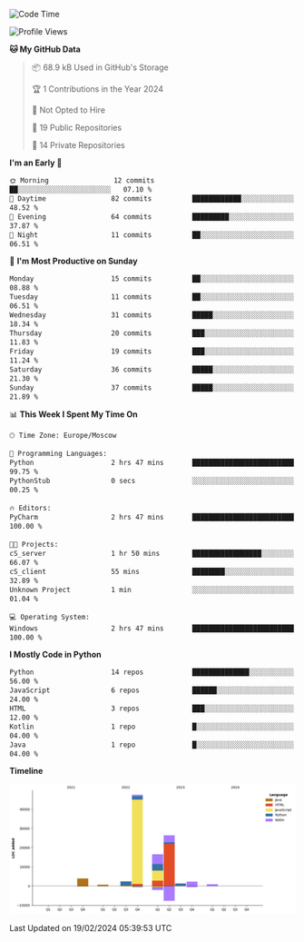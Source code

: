 <!--START_SECTION:waka-->
![Code Time](http://img.shields.io/badge/Code%20Time-189%20hrs%2033%20mins-blue)

![Profile Views](http://img.shields.io/badge/Profile%20Views-0-blue)

**🐱 My GitHub Data** 

> 📦 68.9 kB Used in GitHub's Storage 
 > 
> 🏆 1 Contributions in the Year 2024
 > 
> 🚫 Not Opted to Hire
 > 
> 📜 19 Public Repositories 
 > 
> 🔑 14 Private Repositories 
 > 
**I'm an Early 🐤** 

```text
🌞 Morning                12 commits          ██░░░░░░░░░░░░░░░░░░░░░░░   07.10 % 
🌆 Daytime                82 commits          ████████████░░░░░░░░░░░░░   48.52 % 
🌃 Evening                64 commits          █████████░░░░░░░░░░░░░░░░   37.87 % 
🌙 Night                  11 commits          ██░░░░░░░░░░░░░░░░░░░░░░░   06.51 % 
```
📅 **I'm Most Productive on Sunday** 

```text
Monday                   15 commits          ██░░░░░░░░░░░░░░░░░░░░░░░   08.88 % 
Tuesday                  11 commits          ██░░░░░░░░░░░░░░░░░░░░░░░   06.51 % 
Wednesday                31 commits          █████░░░░░░░░░░░░░░░░░░░░   18.34 % 
Thursday                 20 commits          ███░░░░░░░░░░░░░░░░░░░░░░   11.83 % 
Friday                   19 commits          ███░░░░░░░░░░░░░░░░░░░░░░   11.24 % 
Saturday                 36 commits          █████░░░░░░░░░░░░░░░░░░░░   21.30 % 
Sunday                   37 commits          █████░░░░░░░░░░░░░░░░░░░░   21.89 % 
```


📊 **This Week I Spent My Time On** 

```text
🕑︎ Time Zone: Europe/Moscow

💬 Programming Languages: 
Python                   2 hrs 47 mins       █████████████████████████   99.75 % 
PythonStub               0 secs              ░░░░░░░░░░░░░░░░░░░░░░░░░   00.25 % 

🔥 Editors: 
PyCharm                  2 hrs 47 mins       █████████████████████████   100.00 % 

🐱‍💻 Projects: 
cS_server                1 hr 50 mins        █████████████████░░░░░░░░   66.07 % 
cS_client                55 mins             ████████░░░░░░░░░░░░░░░░░   32.89 % 
Unknown Project          1 min               ░░░░░░░░░░░░░░░░░░░░░░░░░   01.04 % 

💻 Operating System: 
Windows                  2 hrs 47 mins       █████████████████████████   100.00 % 
```

**I Mostly Code in Python** 

```text
Python                   14 repos            ██████████████░░░░░░░░░░░   56.00 % 
JavaScript               6 repos             ██████░░░░░░░░░░░░░░░░░░░   24.00 % 
HTML                     3 repos             ███░░░░░░░░░░░░░░░░░░░░░░   12.00 % 
Kotlin                   1 repo              █░░░░░░░░░░░░░░░░░░░░░░░░   04.00 % 
Java                     1 repo              █░░░░░░░░░░░░░░░░░░░░░░░░   04.00 % 
```



**Timeline**

![Lines of Code chart](https://raw.githubusercontent.com/Adlemex/Adlemex/main/assets/bar_graph.png)


 Last Updated on 19/02/2024 05:39:53 UTC
<!--END_SECTION:waka-->
